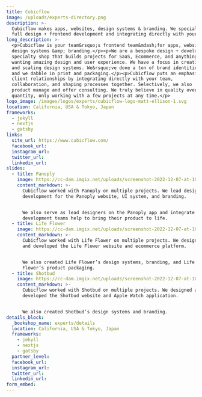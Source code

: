 ```yaml
---
title: Cubicflow
image: /uploads/experts-directory.png
description: >-
  Cubicflow makes apps, websites, design systems & branding. We specialize in
  full design + frontend development and integrating directly with your teams.
long_description: >-
  <p>Cubicflow is your team&rsquo;s frontend team&mdash;for apps, websites,
  design systems &amp; branding.</p><p>We are a bespoke design + development
  specialty shop that builds projects for SaaS, Ecommerce, and anything
  wanting amazing design and user experience. We have a focus in creating
  and scaling design systems. We&rsquo;ve done a ton of brand identities,
  and we dabble in print and packaging.</p><p>Cubicflow puts an emphasis on
  client relationships by integrating directly with your team,
  collaboration, and shaping processes together. Selectively, we also
  product manage and offer consulting. We truly believe in quality over
  quantity, only working with a few projects at any time.</p>
logo_image: /images/logos/experts/cubicflow-logo-matt-ellison-1.svg
location: California, USA & Tokyo, Japan
frameworks:
  - jekyll
  - nextjs
  - gatsby
links:
  site_url: https://www.cubicflow.com/
  facebook_url:
  instagram_url:
  twitter_url:
  linkedin_url:
slides:
  - title: Panoply
    image: https://cc-dam.imgix.net/uploads/screenshot-2022-12-07-at-10-09-50-am.png
    content_markdown: >-
      Cubicflow worked with Panoply on multiple projects. We lead design and
      development for the Panoply website, UI system, and branding.


      We also serve as lead designers on the Panoply app and integrate with
      development teams help to bring their product to life.
  - title: Life Flower
    image: https://cc-dam.imgix.net/uploads/screenshot-2022-12-07-at-10-13-21-am.png
    content_markdown: >-
      Cubicflow worked with Life Flower on multiple projects. We designed
      and developed the Life Flower website and ecommerce platform.


      We also created Life Flower’s design systems, branding, and Life
      Flower’s product packaging.
  - title: Shotbud
    image: https://cc-dam.imgix.net/uploads/screenshot-2022-12-07-at-10-16-45-am.png
    content_markdown: >-
      Cubicflow worked with Shotbud on multiple projects. We designed and
      developed the Shotbud website and Apple Watch application.


      We also created Shotbud’s design systems and branding.
details_block:
  _bookshop_name: experts/details
  location: California, USA & Tokyo, Japan
  frameworks:
    - jekyll
    - nextjs
    - gatsby
  partner_level:
  facebook_url:
  instagram_url:
  twitter_url:
  linkedin_url:
form_embed:
---
```

